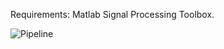Requirements: Matlab Signal Processing Toolbox.


![Pipeline](https://github.com/pelinozsezer/CBD/blob/main/Acute/Current-Source-Density-Analysis-(CSD)/data-processing-32-channels/pipeline%20Medium.png)


